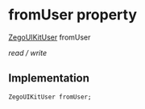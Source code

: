 


# fromUser property







[ZegoUIKitUser](../../zego_uikit_prebuilt_live_audio_room/ZegoUIKitUser-class.md) fromUser
  
_<span class="feature">read / write</span>_






## Implementation

```dart
ZegoUIKitUser fromUser;
```







